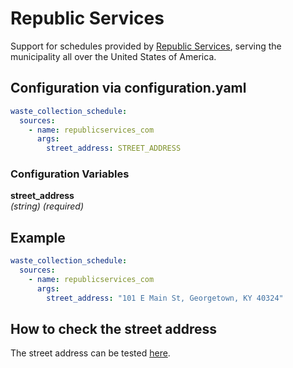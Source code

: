 # Republic Services

Support for schedules provided by [Republic Services](https://republicservices.com), serving the municipality all over the United States of America.

## Configuration via configuration.yaml

```yaml
waste_collection_schedule:
  sources:
    - name: republicservices_com
      args:
        street_address: STREET_ADDRESS
```

### Configuration Variables

**street_address**<br>
*(string) (required)*

## Example

```yaml
waste_collection_schedule:
  sources:
    - name: republicservices_com
      args:
        street_address: "101 E Main St, Georgetown, KY 40324"
```

## How to check the street address

The street address can be tested [here](https://republicservices.com).